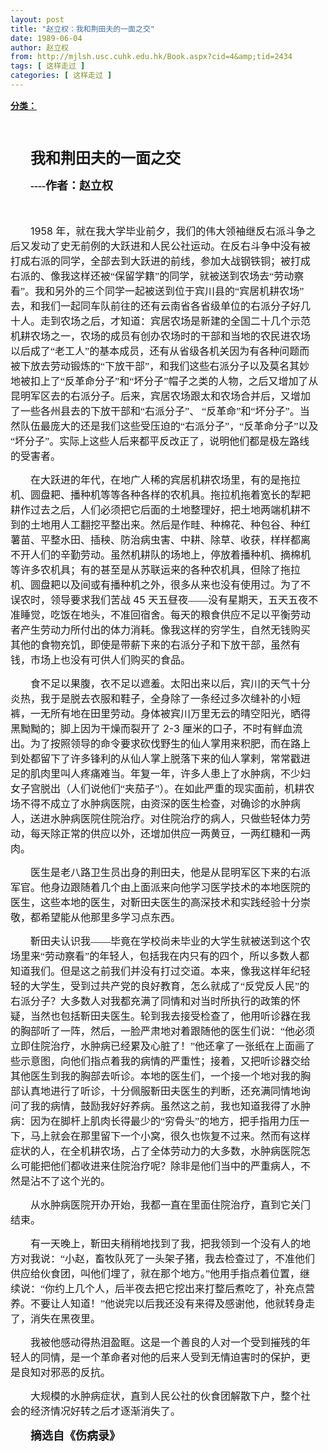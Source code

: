 ```yaml
---
layout: post
title: "赵立权：我和荆田夫的一面之交"
date: 1989-06-04
author: 赵立权
from: http://mjlsh.usc.cuhk.edu.hk/Book.aspx?cid=4&amp;tid=2434
tags: [ 这样走过 ]
categories: [ 这样走过 ]
---
```


<div style="margin: 15px 10px 10px 0px;">
<div>
<span id="ctl00_ContentPlaceHolder1_chapter1_SubjectLabel" style="font-weight:bold;text-decoration:underline;">
   分类：
  </span>
</div>
<!--[if gte mso 9]><xml>
 <o:OfficeDocumentSettings>
  <o:AllowPNG/>
 </o:OfficeDocumentSettings>
</xml><![endif]-->
<!--[if gte mso 9]><xml>
 <w:WordDocument>
  <w:View>Normal</w:View>
  <w:Zoom>0</w:Zoom>
  <w:TrackMoves/>
  <w:TrackFormatting/>
  <w:PunctuationKerning/>
  <w:ValidateAgainstSchemas/>
  <w:SaveIfXMLInvalid>false</w:SaveIfXMLInvalid>
  <w:IgnoreMixedContent>false</w:IgnoreMixedContent>
  <w:AlwaysShowPlaceholderText>false</w:AlwaysShowPlaceholderText>
  <w:DoNotPromoteQF/>
  <w:LidThemeOther>EN-US</w:LidThemeOther>
  <w:LidThemeAsian>JA</w:LidThemeAsian>
  <w:LidThemeComplexScript>X-NONE</w:LidThemeComplexScript>
  <w:Compatibility>
   <w:BreakWrappedTables/>
   <w:SnapToGridInCell/>
   <w:WrapTextWithPunct/>
   <w:UseAsianBreakRules/>
   <w:DontGrowAutofit/>
   <w:SplitPgBreakAndParaMark/>
   <w:EnableOpenTypeKerning/>
   <w:DontFlipMirrorIndents/>
   <w:OverrideTableStyleHps/>
   <w:UseFELayout/>
  </w:Compatibility>
  <m:mathPr>
   <m:mathFont m:val="Cambria Math"/>
   <m:brkBin m:val="before"/>
   <m:brkBinSub m:val="&#45;-"/>
   <m:smallFrac m:val="off"/>
   <m:dispDef/>
   <m:lMargin m:val="0"/>
   <m:rMargin m:val="0"/>
   <m:defJc m:val="centerGroup"/>
   <m:wrapIndent m:val="1440"/>
   <m:intLim m:val="subSup"/>
   <m:naryLim m:val="undOvr"/>
  </m:mathPr></w:WordDocument>
</xml><![endif]-->
<!--[if gte mso 9]><xml>
 <w:LatentStyles DefLockedState="false" DefUnhideWhenUsed="true"
  DefSemiHidden="true" DefQFormat="false" DefPriority="99"
  LatentStyleCount="276">
  <w:LsdException Locked="false" Priority="0" SemiHidden="false"
   UnhideWhenUsed="false" QFormat="true" Name="Normal"/>
  <w:LsdException Locked="false" Priority="9" SemiHidden="false"
   UnhideWhenUsed="false" QFormat="true" Name="heading 1"/>
  <w:LsdException Locked="false" Priority="9" QFormat="true" Name="heading 2"/>
  <w:LsdException Locked="false" Priority="9" QFormat="true" Name="heading 3"/>
  <w:LsdException Locked="false" Priority="9" QFormat="true" Name="heading 4"/>
  <w:LsdException Locked="false" Priority="9" QFormat="true" Name="heading 5"/>
  <w:LsdException Locked="false" Priority="9" QFormat="true" Name="heading 6"/>
  <w:LsdException Locked="false" Priority="9" QFormat="true" Name="heading 7"/>
  <w:LsdException Locked="false" Priority="9" QFormat="true" Name="heading 8"/>
  <w:LsdException Locked="false" Priority="9" QFormat="true" Name="heading 9"/>
  <w:LsdException Locked="false" Priority="39" Name="toc 1"/>
  <w:LsdException Locked="false" Priority="39" Name="toc 2"/>
  <w:LsdException Locked="false" Priority="39" Name="toc 3"/>
  <w:LsdException Locked="false" Priority="39" Name="toc 4"/>
  <w:LsdException Locked="false" Priority="39" Name="toc 5"/>
  <w:LsdException Locked="false" Priority="39" Name="toc 6"/>
  <w:LsdException Locked="false" Priority="39" Name="toc 7"/>
  <w:LsdException Locked="false" Priority="39" Name="toc 8"/>
  <w:LsdException Locked="false" Priority="39" Name="toc 9"/>
  <w:LsdException Locked="false" Priority="35" QFormat="true" Name="caption"/>
  <w:LsdException Locked="false" Priority="10" SemiHidden="false"
   UnhideWhenUsed="false" QFormat="true" Name="Title"/>
  <w:LsdException Locked="false" Priority="0" Name="Default Paragraph Font"/>
  <w:LsdException Locked="false" Priority="11" SemiHidden="false"
   UnhideWhenUsed="false" QFormat="true" Name="Subtitle"/>
  <w:LsdException Locked="false" Priority="22" SemiHidden="false"
   UnhideWhenUsed="false" QFormat="true" Name="Strong"/>
  <w:LsdException Locked="false" Priority="20" SemiHidden="false"
   UnhideWhenUsed="false" QFormat="true" Name="Emphasis"/>
  <w:LsdException Locked="false" Priority="59" SemiHidden="false"
   UnhideWhenUsed="false" Name="Table Grid"/>
  <w:LsdException Locked="false" UnhideWhenUsed="false" Name="Placeholder Text"/>
  <w:LsdException Locked="false" Priority="1" SemiHidden="false"
   UnhideWhenUsed="false" QFormat="true" Name="No Spacing"/>
  <w:LsdException Locked="false" Priority="60" SemiHidden="false"
   UnhideWhenUsed="false" Name="Light Shading"/>
  <w:LsdException Locked="false" Priority="61" SemiHidden="false"
   UnhideWhenUsed="false" Name="Light List"/>
  <w:LsdException Locked="false" Priority="62" SemiHidden="false"
   UnhideWhenUsed="false" Name="Light Grid"/>
  <w:LsdException Locked="false" Priority="63" SemiHidden="false"
   UnhideWhenUsed="false" Name="Medium Shading 1"/>
  <w:LsdException Locked="false" Priority="64" SemiHidden="false"
   UnhideWhenUsed="false" Name="Medium Shading 2"/>
  <w:LsdException Locked="false" Priority="65" SemiHidden="false"
   UnhideWhenUsed="false" Name="Medium List 1"/>
  <w:LsdException Locked="false" Priority="66" SemiHidden="false"
   UnhideWhenUsed="false" Name="Medium List 2"/>
  <w:LsdException Locked="false" Priority="67" SemiHidden="false"
   UnhideWhenUsed="false" Name="Medium Grid 1"/>
  <w:LsdException Locked="false" Priority="68" SemiHidden="false"
   UnhideWhenUsed="false" Name="Medium Grid 2"/>
  <w:LsdException Locked="false" Priority="69" SemiHidden="false"
   UnhideWhenUsed="false" Name="Medium Grid 3"/>
  <w:LsdException Locked="false" Priority="70" SemiHidden="false"
   UnhideWhenUsed="false" Name="Dark List"/>
  <w:LsdException Locked="false" Priority="71" SemiHidden="false"
   UnhideWhenUsed="false" Name="Colorful Shading"/>
  <w:LsdException Locked="false" Priority="72" SemiHidden="false"
   UnhideWhenUsed="false" Name="Colorful List"/>
  <w:LsdException Locked="false" Priority="73" SemiHidden="false"
   UnhideWhenUsed="false" Name="Colorful Grid"/>
  <w:LsdException Locked="false" Priority="60" SemiHidden="false"
   UnhideWhenUsed="false" Name="Light Shading Accent 1"/>
  <w:LsdException Locked="false" Priority="61" SemiHidden="false"
   UnhideWhenUsed="false" Name="Light List Accent 1"/>
  <w:LsdException Locked="false" Priority="62" SemiHidden="false"
   UnhideWhenUsed="false" Name="Light Grid Accent 1"/>
  <w:LsdException Locked="false" Priority="63" SemiHidden="false"
   UnhideWhenUsed="false" Name="Medium Shading 1 Accent 1"/>
  <w:LsdException Locked="false" Priority="64" SemiHidden="false"
   UnhideWhenUsed="false" Name="Medium Shading 2 Accent 1"/>
  <w:LsdException Locked="false" Priority="65" SemiHidden="false"
   UnhideWhenUsed="false" Name="Medium List 1 Accent 1"/>
  <w:LsdException Locked="false" UnhideWhenUsed="false" Name="Revision"/>
  <w:LsdException Locked="false" Priority="34" SemiHidden="false"
   UnhideWhenUsed="false" QFormat="true" Name="List Paragraph"/>
  <w:LsdException Locked="false" Priority="29" SemiHidden="false"
   UnhideWhenUsed="false" QFormat="true" Name="Quote"/>
  <w:LsdException Locked="false" Priority="30" SemiHidden="false"
   UnhideWhenUsed="false" QFormat="true" Name="Intense Quote"/>
  <w:LsdException Locked="false" Priority="66" SemiHidden="false"
   UnhideWhenUsed="false" Name="Medium List 2 Accent 1"/>
  <w:LsdException Locked="false" Priority="67" SemiHidden="false"
   UnhideWhenUsed="false" Name="Medium Grid 1 Accent 1"/>
  <w:LsdException Locked="false" Priority="68" SemiHidden="false"
   UnhideWhenUsed="false" Name="Medium Grid 2 Accent 1"/>
  <w:LsdException Locked="false" Priority="69" SemiHidden="false"
   UnhideWhenUsed="false" Name="Medium Grid 3 Accent 1"/>
  <w:LsdException Locked="false" Priority="70" SemiHidden="false"
   UnhideWhenUsed="false" Name="Dark List Accent 1"/>
  <w:LsdException Locked="false" Priority="71" SemiHidden="false"
   UnhideWhenUsed="false" Name="Colorful Shading Accent 1"/>
  <w:LsdException Locked="false" Priority="72" SemiHidden="false"
   UnhideWhenUsed="false" Name="Colorful List Accent 1"/>
  <w:LsdException Locked="false" Priority="73" SemiHidden="false"
   UnhideWhenUsed="false" Name="Colorful Grid Accent 1"/>
  <w:LsdException Locked="false" Priority="60" SemiHidden="false"
   UnhideWhenUsed="false" Name="Light Shading Accent 2"/>
  <w:LsdException Locked="false" Priority="61" SemiHidden="false"
   UnhideWhenUsed="false" Name="Light List Accent 2"/>
  <w:LsdException Locked="false" Priority="62" SemiHidden="false"
   UnhideWhenUsed="false" Name="Light Grid Accent 2"/>
  <w:LsdException Locked="false" Priority="63" SemiHidden="false"
   UnhideWhenUsed="false" Name="Medium Shading 1 Accent 2"/>
  <w:LsdException Locked="false" Priority="64" SemiHidden="false"
   UnhideWhenUsed="false" Name="Medium Shading 2 Accent 2"/>
  <w:LsdException Locked="false" Priority="65" SemiHidden="false"
   UnhideWhenUsed="false" Name="Medium List 1 Accent 2"/>
  <w:LsdException Locked="false" Priority="66" SemiHidden="false"
   UnhideWhenUsed="false" Name="Medium List 2 Accent 2"/>
  <w:LsdException Locked="false" Priority="67" SemiHidden="false"
   UnhideWhenUsed="false" Name="Medium Grid 1 Accent 2"/>
  <w:LsdException Locked="false" Priority="68" SemiHidden="false"
   UnhideWhenUsed="false" Name="Medium Grid 2 Accent 2"/>
  <w:LsdException Locked="false" Priority="69" SemiHidden="false"
   UnhideWhenUsed="false" Name="Medium Grid 3 Accent 2"/>
  <w:LsdException Locked="false" Priority="70" SemiHidden="false"
   UnhideWhenUsed="false" Name="Dark List Accent 2"/>
  <w:LsdException Locked="false" Priority="71" SemiHidden="false"
   UnhideWhenUsed="false" Name="Colorful Shading Accent 2"/>
  <w:LsdException Locked="false" Priority="72" SemiHidden="false"
   UnhideWhenUsed="false" Name="Colorful List Accent 2"/>
  <w:LsdException Locked="false" Priority="73" SemiHidden="false"
   UnhideWhenUsed="false" Name="Colorful Grid Accent 2"/>
  <w:LsdException Locked="false" Priority="60" SemiHidden="false"
   UnhideWhenUsed="false" Name="Light Shading Accent 3"/>
  <w:LsdException Locked="false" Priority="61" SemiHidden="false"
   UnhideWhenUsed="false" Name="Light List Accent 3"/>
  <w:LsdException Locked="false" Priority="62" SemiHidden="false"
   UnhideWhenUsed="false" Name="Light Grid Accent 3"/>
  <w:LsdException Locked="false" Priority="63" SemiHidden="false"
   UnhideWhenUsed="false" Name="Medium Shading 1 Accent 3"/>
  <w:LsdException Locked="false" Priority="64" SemiHidden="false"
   UnhideWhenUsed="false" Name="Medium Shading 2 Accent 3"/>
  <w:LsdException Locked="false" Priority="65" SemiHidden="false"
   UnhideWhenUsed="false" Name="Medium List 1 Accent 3"/>
  <w:LsdException Locked="false" Priority="66" SemiHidden="false"
   UnhideWhenUsed="false" Name="Medium List 2 Accent 3"/>
  <w:LsdException Locked="false" Priority="67" SemiHidden="false"
   UnhideWhenUsed="false" Name="Medium Grid 1 Accent 3"/>
  <w:LsdException Locked="false" Priority="68" SemiHidden="false"
   UnhideWhenUsed="false" Name="Medium Grid 2 Accent 3"/>
  <w:LsdException Locked="false" Priority="69" SemiHidden="false"
   UnhideWhenUsed="false" Name="Medium Grid 3 Accent 3"/>
  <w:LsdException Locked="false" Priority="70" SemiHidden="false"
   UnhideWhenUsed="false" Name="Dark List Accent 3"/>
  <w:LsdException Locked="false" Priority="71" SemiHidden="false"
   UnhideWhenUsed="false" Name="Colorful Shading Accent 3"/>
  <w:LsdException Locked="false" Priority="72" SemiHidden="false"
   UnhideWhenUsed="false" Name="Colorful List Accent 3"/>
  <w:LsdException Locked="false" Priority="73" SemiHidden="false"
   UnhideWhenUsed="false" Name="Colorful Grid Accent 3"/>
  <w:LsdException Locked="false" Priority="60" SemiHidden="false"
   UnhideWhenUsed="false" Name="Light Shading Accent 4"/>
  <w:LsdException Locked="false" Priority="61" SemiHidden="false"
   UnhideWhenUsed="false" Name="Light List Accent 4"/>
  <w:LsdException Locked="false" Priority="62" SemiHidden="false"
   UnhideWhenUsed="false" Name="Light Grid Accent 4"/>
  <w:LsdException Locked="false" Priority="63" SemiHidden="false"
   UnhideWhenUsed="false" Name="Medium Shading 1 Accent 4"/>
  <w:LsdException Locked="false" Priority="64" SemiHidden="false"
   UnhideWhenUsed="false" Name="Medium Shading 2 Accent 4"/>
  <w:LsdException Locked="false" Priority="65" SemiHidden="false"
   UnhideWhenUsed="false" Name="Medium List 1 Accent 4"/>
  <w:LsdException Locked="false" Priority="66" SemiHidden="false"
   UnhideWhenUsed="false" Name="Medium List 2 Accent 4"/>
  <w:LsdException Locked="false" Priority="67" SemiHidden="false"
   UnhideWhenUsed="false" Name="Medium Grid 1 Accent 4"/>
  <w:LsdException Locked="false" Priority="68" SemiHidden="false"
   UnhideWhenUsed="false" Name="Medium Grid 2 Accent 4"/>
  <w:LsdException Locked="false" Priority="69" SemiHidden="false"
   UnhideWhenUsed="false" Name="Medium Grid 3 Accent 4"/>
  <w:LsdException Locked="false" Priority="70" SemiHidden="false"
   UnhideWhenUsed="false" Name="Dark List Accent 4"/>
  <w:LsdException Locked="false" Priority="71" SemiHidden="false"
   UnhideWhenUsed="false" Name="Colorful Shading Accent 4"/>
  <w:LsdException Locked="false" Priority="72" SemiHidden="false"
   UnhideWhenUsed="false" Name="Colorful List Accent 4"/>
  <w:LsdException Locked="false" Priority="73" SemiHidden="false"
   UnhideWhenUsed="false" Name="Colorful Grid Accent 4"/>
  <w:LsdException Locked="false" Priority="60" SemiHidden="false"
   UnhideWhenUsed="false" Name="Light Shading Accent 5"/>
  <w:LsdException Locked="false" Priority="61" SemiHidden="false"
   UnhideWhenUsed="false" Name="Light List Accent 5"/>
  <w:LsdException Locked="false" Priority="62" SemiHidden="false"
   UnhideWhenUsed="false" Name="Light Grid Accent 5"/>
  <w:LsdException Locked="false" Priority="63" SemiHidden="false"
   UnhideWhenUsed="false" Name="Medium Shading 1 Accent 5"/>
  <w:LsdException Locked="false" Priority="64" SemiHidden="false"
   UnhideWhenUsed="false" Name="Medium Shading 2 Accent 5"/>
  <w:LsdException Locked="false" Priority="65" SemiHidden="false"
   UnhideWhenUsed="false" Name="Medium List 1 Accent 5"/>
  <w:LsdException Locked="false" Priority="66" SemiHidden="false"
   UnhideWhenUsed="false" Name="Medium List 2 Accent 5"/>
  <w:LsdException Locked="false" Priority="67" SemiHidden="false"
   UnhideWhenUsed="false" Name="Medium Grid 1 Accent 5"/>
  <w:LsdException Locked="false" Priority="68" SemiHidden="false"
   UnhideWhenUsed="false" Name="Medium Grid 2 Accent 5"/>
  <w:LsdException Locked="false" Priority="69" SemiHidden="false"
   UnhideWhenUsed="false" Name="Medium Grid 3 Accent 5"/>
  <w:LsdException Locked="false" Priority="70" SemiHidden="false"
   UnhideWhenUsed="false" Name="Dark List Accent 5"/>
  <w:LsdException Locked="false" Priority="71" SemiHidden="false"
   UnhideWhenUsed="false" Name="Colorful Shading Accent 5"/>
  <w:LsdException Locked="false" Priority="72" SemiHidden="false"
   UnhideWhenUsed="false" Name="Colorful List Accent 5"/>
  <w:LsdException Locked="false" Priority="73" SemiHidden="false"
   UnhideWhenUsed="false" Name="Colorful Grid Accent 5"/>
  <w:LsdException Locked="false" Priority="60" SemiHidden="false"
   UnhideWhenUsed="false" Name="Light Shading Accent 6"/>
  <w:LsdException Locked="false" Priority="61" SemiHidden="false"
   UnhideWhenUsed="false" Name="Light List Accent 6"/>
  <w:LsdException Locked="false" Priority="62" SemiHidden="false"
   UnhideWhenUsed="false" Name="Light Grid Accent 6"/>
  <w:LsdException Locked="false" Priority="63" SemiHidden="false"
   UnhideWhenUsed="false" Name="Medium Shading 1 Accent 6"/>
  <w:LsdException Locked="false" Priority="64" SemiHidden="false"
   UnhideWhenUsed="false" Name="Medium Shading 2 Accent 6"/>
  <w:LsdException Locked="false" Priority="65" SemiHidden="false"
   UnhideWhenUsed="false" Name="Medium List 1 Accent 6"/>
  <w:LsdException Locked="false" Priority="66" SemiHidden="false"
   UnhideWhenUsed="false" Name="Medium List 2 Accent 6"/>
  <w:LsdException Locked="false" Priority="67" SemiHidden="false"
   UnhideWhenUsed="false" Name="Medium Grid 1 Accent 6"/>
  <w:LsdException Locked="false" Priority="68" SemiHidden="false"
   UnhideWhenUsed="false" Name="Medium Grid 2 Accent 6"/>
  <w:LsdException Locked="false" Priority="69" SemiHidden="false"
   UnhideWhenUsed="false" Name="Medium Grid 3 Accent 6"/>
  <w:LsdException Locked="false" Priority="70" SemiHidden="false"
   UnhideWhenUsed="false" Name="Dark List Accent 6"/>
  <w:LsdException Locked="false" Priority="71" SemiHidden="false"
   UnhideWhenUsed="false" Name="Colorful Shading Accent 6"/>
  <w:LsdException Locked="false" Priority="72" SemiHidden="false"
   UnhideWhenUsed="false" Name="Colorful List Accent 6"/>
  <w:LsdException Locked="false" Priority="73" SemiHidden="false"
   UnhideWhenUsed="false" Name="Colorful Grid Accent 6"/>
  <w:LsdException Locked="false" Priority="19" SemiHidden="false"
   UnhideWhenUsed="false" QFormat="true" Name="Subtle Emphasis"/>
  <w:LsdException Locked="false" Priority="21" SemiHidden="false"
   UnhideWhenUsed="false" QFormat="true" Name="Intense Emphasis"/>
  <w:LsdException Locked="false" Priority="31" SemiHidden="false"
   UnhideWhenUsed="false" QFormat="true" Name="Subtle Reference"/>
  <w:LsdException Locked="false" Priority="32" SemiHidden="false"
   UnhideWhenUsed="false" QFormat="true" Name="Intense Reference"/>
  <w:LsdException Locked="false" Priority="33" SemiHidden="false"
   UnhideWhenUsed="false" QFormat="true" Name="Book Title"/>
  <w:LsdException Locked="false" Priority="37" Name="Bibliography"/>
  <w:LsdException Locked="false" Priority="39" QFormat="true" Name="TOC Heading"/>
 </w:LatentStyles>
</xml><![endif]-->
<!--[if gte mso 10]>
<style>
 /* Style Definitions */
table.MsoNormalTable
	{mso-style-name:"Table Normal";
	mso-tstyle-rowband-size:0;
	mso-tstyle-colband-size:0;
	mso-style-noshow:yes;
	mso-style-priority:99;
	mso-style-parent:"";
	mso-padding-alt:0in 5.4pt 0in 5.4pt;
	mso-para-margin:0in;
	mso-para-margin-bottom:.0001pt;
	mso-pagination:widow-orphan;
	font-size:10.0pt;
	font-family:"Times New Roman";}
</style>
<![endif]-->
<!--StartFragment-->
<p class="MsoNormal" style="text-indent:24.0pt;mso-char-indent-count:2.0">
<span style="font-family: 宋体;">
<b>
<font size="5">
<br/>
</font>
</b>
</span>
</p>
<p class="MsoNormal" style="text-indent:24.0pt;mso-char-indent-count:2.0">
<span style="font-family: 宋体;">
<b>
<font size="5">
     我和荆田夫的一面之交
    </font>
</b>
</span>
</p>
<p class="MsoNormal" style="text-indent:24.0pt;mso-char-indent-count:2.0">
<span style="font-family: 宋体;">
<b style="">
<font size="4">
     ----作者：赵立权
    </font>
</b>
</span>
</p>
<p class="MsoNormal" style="text-indent:24.0pt;mso-char-indent-count:2.0">
<span style="font-family: 宋体; font-size: 16.3636360168457px;">
<br/>
</span>
</p>
<p class="MsoNormal" style="text-indent:24.0pt;mso-char-indent-count:2.0">
<span style="font-size:12.0pt">
   1958
  </span>
<span lang="ZH-CN" style='font-size:12.0pt;
font-family:宋体;mso-ascii-font-family:"Times New Roman"'>
   年，就在我大学毕业前夕，我们的伟大领袖继反右派斗争之后又发动了史无前例的大跃进和人民公社运动。在反右斗争中没有被打成右派的同学，全部去到大跃进的前线，参加大战钢铁铜；被打成右派的、像我这样还被“保留学籍”的同学，就被送到农场去“劳动察看”。我和另外的三个同学一起被送到位于宾川县的“宾居机耕农场”去，和我们一起同车队前往的还有云南省各省级单位的右派分子好几十人。走到农场之后，才知道：宾居农场是新建的全国二十几个示范机耕农场之一，农场的成员有创办农场时的干部和当地的农民进农场以后成了“老工人”的基本成员，还有从省级各机关因为有各种问题而被下放去劳动锻炼的“下放干部”，和我们这些右派分子以及莫名其妙地被扣上了“反革命分子”和“坏分子”帽子之类的人物，之后又增加了从昆明军区去的右派分子。后来，宾居农场跟太和农场合并后，又增加了一些各州县去的下放干部和“右派分子”、
  </span>
<span lang="ZH-CN" style="font-size:12.0pt">
</span>
<span lang="ZH-CN" style='font-size:
12.0pt;font-family:宋体;mso-ascii-font-family:"Times New Roman"'>
   “反革命”和“坏分子”。当然队伍最庞大的还是我们这些受压迫的“右派分子”，“反革命分子”以及“坏分子”。实际上这些人后来都平反改正了，说明他们都是极左路线的受害者。
  </span>
<span style="font-size:12.0pt">
<o:p>
</o:p>
</span>
</p>
<p class="MsoNormal" style="text-indent:24.0pt;mso-char-indent-count:2.0">
<span lang="ZH-CN" style='font-size:12.0pt;font-family:宋体;mso-ascii-font-family:"Times New Roman"'>
   在大跃进的年代，在地广人稀的宾居机耕农场里，有的是拖拉机、圆盘耙、播种机等等各种各样的农机具。拖拉机拖着宽长的犁耙耕作过去之后，人们必须把它后面的土地整理好，把土地两端机耕不到的土地用人工翻挖平整出来。然后是作畦、种棉花、种包谷、种红薯苗、平整水田、插秧、防治病虫害、中耕、除草、收获，样样都离不开人们的辛勤劳动。虽然机耕队的场地上，停放着播种机、摘棉机等许多农机具；有的甚至是从苏联运来的各种农机具，但除了拖拉机、圆盘耙以及间或有播种机之外，很多从来也没有使用过。为了不误农时，领导要求我们苦战
  </span>
<span style="font-size:12.0pt">
   45
  </span>
<span lang="ZH-CN" style='font-size:12.0pt;
font-family:宋体;mso-ascii-font-family:"Times New Roman"'>
   天五昼夜——没有星期天，五天五夜不准睡觉，吃饭在地头，不准回宿舍。每天的粮食供应不足以平衡劳动者产生劳动力所付出的体力消耗。像我这样的穷学生，自然无钱购买其他的食物充饥，即使是带薪下来的右派分子和下放干部，虽然有钱，市场上也没有可供人们购买的食品。
  </span>
<span style="font-size:12.0pt">
<o:p>
</o:p>
</span>
</p>
<p class="MsoNormal" style="text-indent:24.0pt;mso-char-indent-count:2.0">
<span lang="ZH-CN" style='font-size:12.0pt;font-family:宋体;mso-ascii-font-family:"Times New Roman"'>
   食不足以果腹，衣不足以遮羞。太阳出来以后，宾川的天气十分炎热，我于是脱去衣服和鞋子，全身除了一条经过多次缝补的小短裤，一无所有地在田里劳动。身体被宾川万里无云的晴空阳光，晒得黑黝黝的；脚上因为干燥而裂开了
  </span>
<span style="font-size:12.0pt">
   2-3
  </span>
<span lang="ZH-CN" style='font-size:12.0pt;
font-family:宋体;mso-ascii-font-family:"Times New Roman"'>
   厘米的口子，不时有鲜血流出。为了按照领导的命令要求砍伐野生的仙人掌用来积肥，而在路上到处都留下了许多锋利的从仙人掌上脱落下来的仙人掌剌，常常戳进足的肌肉里叫人疼痛难当。年复一年，许多人患上了水肿病，不少妇女子宫脱出（人们说他们“夹茄子”）。在如此严重的现实面前，机耕农场不得不成立了水肿病医院，由资深的医生检查，对确诊的水肿病人，送进水肿病医院住院治疗。对住院治疗的病人，只做些轻体力劳动，每天除正常的供应以外，还增加供应一两黄豆，一两红糖和一两肉。
  </span>
<span style="font-size:12.0pt">
<o:p>
</o:p>
</span>
</p>
<p class="MsoNormal" style="text-indent:24.0pt;mso-char-indent-count:2.0">
<span lang="ZH-CN" style='font-size:12.0pt;font-family:宋体;mso-ascii-font-family:"Times New Roman"'>
   医生是老八路卫生员出身的荆田夫，他是从昆明军区下来的右派军官。他身边跟随着几个由上面派来向他学习医学技术的本地医院的医生，这些本地的医生，对靳田夫医生的高深技术和实践经验十分崇敬，都希望能从他那里多学习点东西。
  </span>
<span style="font-size:12.0pt">
<o:p>
</o:p>
</span>
</p>
<p class="MsoNormal" style="text-indent:24.0pt;mso-char-indent-count:2.0">
<span lang="ZH-CN" style='font-size:12.0pt;font-family:宋体;mso-ascii-font-family:"Times New Roman"'>
   靳田夫认识我——毕竟在学校尚未毕业的大学生就被送到这个农场里来“劳动察看”的年轻人，包括我在内只有的四个，所以多数人都知道我们。但是这之前我们并没有打过交道。本来，像我这样年纪轻轻的大学生，受到过共产党的良好教育，怎么就成了“反党反人民”的右派分子？大多数人对我都充满了同情和对当时所执行的政策的怀疑，当然也包括靳田夫医生。轮到我去接受检查了，他用听诊器在我的胸部听了一阵，然后，一脸严肃地对着跟随他的医生们说：“他必须立即住院治疗，水肿病已经累及心脏了！”他还拿了一张纸在上面画了些示意图，向他们指点着我的病情的严重性；接着，又把听诊器交给其他医生到我的胸部去听诊。本地的医生们，一个接一个地对我的胸部认真地进行了听诊，十分佩服靳田夫医生的判断，还充满同情地询问了我的病情，鼓励我好好养病。虽然这之前，我也知道我得了水肿病：因为在脚杆上肌肉长得最少的“穷骨头”的地方，把手指用力压一下，马上就会在那里留下一个小窝，很久也恢复不过来。然而有这样症状的人，在全机耕农场，占了全体劳动力的大多数，水肿病医院怎么可能把他们都收进来住院治疗呢？除非是他们当中的严重病人，不然是沾不了这个光的。
  </span>
<span style="font-size:12.0pt">
<o:p>
</o:p>
</span>
</p>
<p class="MsoNormal" style="text-indent:24.0pt;mso-char-indent-count:2.0">
<span lang="ZH-CN" style='font-size:12.0pt;font-family:宋体;mso-ascii-font-family:"Times New Roman"'>
   从水肿病医院开办开始，我都一直在里面住院治疗，直到它关门结束。
  </span>
<span style="font-size:12.0pt">
<o:p>
</o:p>
</span>
</p>
<p class="MsoNormal" style="text-indent:24.0pt;mso-char-indent-count:2.0">
<span lang="ZH-CN" style='font-size:12.0pt;font-family:宋体;mso-ascii-font-family:"Times New Roman"'>
   有一天晚上，靳田夫稍稍地找到了我，把我领到一个没有人的地方对我说：“小赵，畜牧队死了一头架子猪，我去检查过了，不准他们供应给伙食团，叫他们埋了，就在那个地方。”他用手指点着位置，继续说：“你约上几个人，后半夜去把它挖出来打整后煮吃了，补充点营养。不要让人知道！”他说完以后我还没有来得及感谢他，他就转身走了，消失在黑夜里。
  </span>
<span style="font-size:12.0pt">
<o:p>
</o:p>
</span>
</p>
<p class="MsoNormal" style="text-indent:24.0pt;mso-char-indent-count:2.0">
<span lang="ZH-CN" style='font-size:12.0pt;font-family:宋体;mso-ascii-font-family:"Times New Roman"'>
   我被他感动得热泪盈眶。这是一个善良的人对一个受到摧残的年轻人的同情，是一个革命者对他的后来人受到无情迫害时的保护，更是良知对邪恶的反抗。
  </span>
<span style="font-size:12.0pt">
<o:p>
</o:p>
</span>
</p>
<p class="MsoNormal" style="text-indent:24.0pt;mso-char-indent-count:2.0">
<span lang="ZH-CN" style='font-size:12.0pt;font-family:宋体;mso-ascii-font-family:"Times New Roman"'>
   大规模的水肿病症状，直到人民公社的伙食团解散下户，整个社会的经济情况好转之后才逐渐消失了。
  </span>
<span style="font-size:12.0pt">
<o:p>
</o:p>
</span>
</p>
<p class="MsoNormal" style="text-indent:24.0pt;mso-char-indent-count:2.0">
<span lang="ZH-CN" style="font-family: 宋体;">
<b style="">
<font size="4">
     摘选自《伤病录》
    </font>
</b>
</span>
</p>
<!--EndFragment-->
</div>
